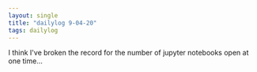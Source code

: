 ```yaml
---
layout: single
title: "dailylog 9-04-20"
tags: dailylog
---
```


I think I've broken the record for the number of jupyter notebooks open at one time...
